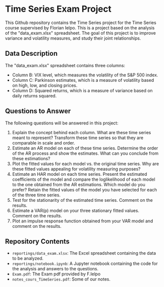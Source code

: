 # Time Series Exam Project


This Github repository contains the Time Series project for the Time Series course supervised by Florian Ielpo.
This is a project based on the analysis of the "data_exam.xlsx" spreadsheet. The goal of this project is to improve variance and volatility measures, and study their joint relationships.

## Data Description
The "data_exam.xlsx" spreadsheet contains three columns:
- Column B: VIX level, which measures the volatility of the S&P 500 index.
- Column C: Parkinson estimates, which is a measure of volatility based on high, low, and closing prices.
- Column D: Squared returns, which is a measure of variance based on daily returns squared.

## Questions to Answer
The following questions will be answered in this project:
1. Explain the concept behind each column. What are these time series meant to represent? Transform these time series so that they are comparable in scale and order.
2. Estimate an AR model on each of these time series. Determine the order of the AR process and show the estimates. What can you conclude from these estimations?
3. Plot the fitted values for each model vs. the original time series. Why are these fitted values appealing for volatility measuring purposes?
4. Estimate an HAR model on each time series. Present the estimated coefficients of the model and compare the loglikelihood of each model to the one obtained from the AR estimations. Which model do you prefer? Retain the fitted values of the model you have selected for each of the three time series.
5. Test for the stationarity of the estimated time series. Comment on the results.
6. Estimate a VAR(p) model on your three stationary fitted values. Comment on the results.
7. Plot an impulse response function obtained from your VAR model and comment on the results.

## Repository Contents
- `reportings/data_exam.xlsx`: The Excel spreadsheet containing the data to be analyzed.
- `reportings/notebook.ipynb`: A Jupyter notebook containing the code for the analysis and answers to the questions.
- `Exam.pdf`: The Exam pdf provided by F.Ielpo
- `notes_cours_TimeSeries.pdf`: Some of our notes.

